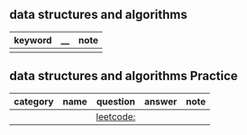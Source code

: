 ## data structures and algorithms 

| keyword | __ | note  |
|------|------|------|
||||




## data structures and algorithms Practice


| category |  name     | question | answer | note |
|:------------:|------------------------------|----------|----------|------|
|||[leetcode:]()|||

